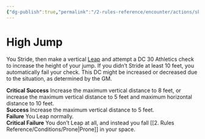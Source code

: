 ```yaml
---
{"dg-publish":true,"permalink":"/2-rules-reference/encounter/actions/skill-actions/high-jump/"}
---
```


# High Jump

You Stride, then make a vertical [Leap](Leap.md) and attempt a DC 30 Athletics check to increase the height of your jump. If you didn’t Stride at least 10 feet, you automatically fail your check. This DC might be increased or decreased due to the situation, as determined by the GM.

**Critical Success** Increase the maximum vertical distance to 8 feet, or increase the maximum vertical distance to 5 feet and maximum horizontal distance to 10 feet.  
**Success** Increase the maximum vertical distance to 5 feet.  
**Failure** You Leap normally.  
**Critical Failure** You don’t Leap at all, and instead you fall [[2. Rules Reference/Conditions/Prone\|Prone]] in your space.
